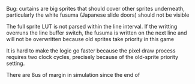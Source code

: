 Bug: curtains are big sprites that should cover other sprites underneath,
particularly the white fusuma (Japanese slide doors) should not be visible

The full sprite LUT is not parsed within the line interval. If the writting
overruns the line buffer switch, the fusuma is written on the next line and
will not be overwritten because old sprites take priority in this game

It is hard to make the logic go faster because the pixel draw process requires
two clock cycles, precisely because of the old-sprite priority setting.

There are 8us of margin in simulation since the end of